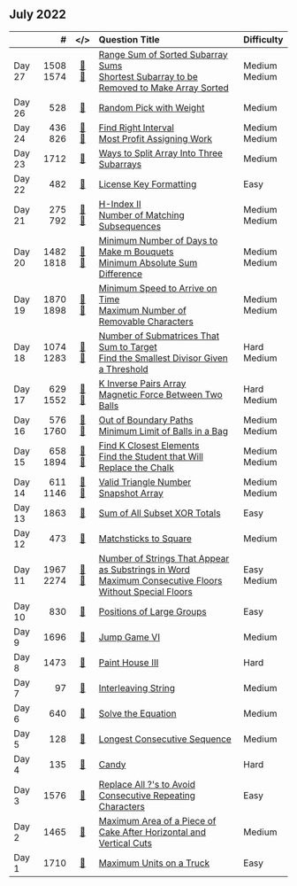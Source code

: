 ## July 2022

||#|</>|Question Title|Difficulty|
|:--|--:|:-:|:--|:--|
|Day 27|1508<br>1574|[📎](../src/q_1501_1550/q1508.cc)<br>[📎](../src/q_1551_1600/q1574.cc)|[Range Sum of Sorted Subarray Sums](https://leetcode.com/problems/range-sum-of-sorted-subarray-sums/)<br>[Shortest Subarray to be Removed to Make Array Sorted](https://leetcode.com/problems/shortest-subarray-to-be-removed-to-make-array-sorted/)|Medium<br>Medium|
|Day 26|528|[📎](../src/q_501_550/q0528.cc)|[Random Pick with Weight](https://leetcode.com/problems/random-pick-with-weight/)|Medium|
|Day 24|436<br>826|[📎](../src/q_401_450/q0436.cc)<br>[📎](../src/q_801_850/q0826.cc)|[Find Right Interval](https://leetcode.com/problems/find-right-interval/)<br>[Most Profit Assigning Work](https://leetcode.com/problems/most-profit-assigning-work/)|Medium<br>Medium|
|Day 23|1712|[📎](../src/q_1701_1750/q1712.cc)|[Ways to Split Array Into Three Subarrays](https://leetcode.com/problems/ways-to-split-array-into-three-subarrays/)|Medium|
|Day 22|482|[📎](../src/q_451_500/q0482.cc)|[License Key Formatting](https://leetcode.com/problems/license-key-formatting/)|Easy|
|Day 21|275<br>792|[📎](../src/q_251_300/q0275.cc)<br>[📎](../src/q_751_800/q0792.cc)|[H-Index II](https://leetcode.com/problems/h-index-ii/)<br>[Number of Matching Subsequences](https://leetcode.com/problems/number-of-matching-subsequences/)|Medium<br>Medium|
|Day 20|1482<br>1818|[📎](../src/q_1451_1500/q1482.cc)<br>[📎](../src/q_1801_1850/q1818.cc)|[Minimum Number of Days to Make m Bouquets](https://leetcode.com/problems/minimum-number-of-days-to-make-m-bouquets/)<br>[Minimum Absolute Sum Difference](https://leetcode.com/problems/minimum-absolute-sum-difference/)|Medium<br>Medium|
|Day 19|1870<br>1898|[📎](../src/q_1851_1900/q1870.cc)<br>[📎](../src/q_1851_1900/q1898.cc)|[Minimum Speed to Arrive on Time](https://leetcode.com/problems/minimum-speed-to-arrive-on-time/)<br>[Maximum Number of Removable Characters](https://leetcode.com/problems/maximum-number-of-removable-characters/)|Medium<br>Medium|
|Day 18|1074<br>1283|[📎](../src/q_1051_1100/q1074.cc)<br>[📎](../src/q_1251_1300/q1283.cc)|[Number of Submatrices That Sum to Target](https://leetcode.com/problems/number-of-submatrices-that-sum-to-target/)<br>[Find the Smallest Divisor Given a Threshold](https://leetcode.com/problems/find-the-smallest-divisor-given-a-threshold/)|Hard<br>Medium|
|Day 17|629<br>1552|[📎](../src/q_601_650/q0629.cc)<br>[📎](../src/q_1551_1600/q1552.cc)|[K Inverse Pairs Array](https://leetcode.com/problems/k-inverse-pairs-array/)<br>[Magnetic Force Between Two Balls](https://leetcode.com/problems/magnetic-force-between-two-balls/)|Hard<br>Medium|
|Day 16|576<br>1760|[📎](../src/q_551_600/q0576.cc)<br>[📎](../src/q_1751_1800/q1760.cc)|[Out of Boundary Paths](https://leetcode.com/problems/out-of-boundary-paths/)<br>[Minimum Limit of Balls in a Bag](https://leetcode.com/problems/minimum-limit-of-balls-in-a-bag/)|Medium<br>Medium|
|Day 15|658<br>1894|[📎](../src/q_651_700/q0658.cc)<br>[📎](../src/q_1851_1900/q1894.cc)|[Find K Closest Elements](https://leetcode.com/problems/find-k-closest-elements/)<br>[Find the Student that Will Replace the Chalk](https://leetcode.com/problems/find-the-student-that-will-replace-the-chalk/)|Medium<br>Medium|
|Day 14|611<br>1146|[📎](../src/q_601_650/q0611.cc)<br>[📎](../src/q_1101_1150/q1146.cc)|[Valid Triangle Number](https://leetcode.com/problems/valid-triangle-number/)<br>[Snapshot Array](https://leetcode.com/problems/snapshot-array/)|Medium<br>Medium|
|Day 13|1863|[📎](../src/q_1851_1900/q1863.cc)|[Sum of All Subset XOR Totals](https://leetcode.com/problems/sum-of-all-subset-xor-totals/)|Easy|
|Day 12|473|[📎](../src/q_451_500/q0473.cc)|[Matchsticks to Square](https://leetcode.com/problems/matchsticks-to-square/)|Medium|
|Day 11|1967<br>2274|[📎](../src/q_1951_2000/q1967.cc)<br>[📎](../src/q_2251_2300/q2274.cc)|[Number of Strings That Appear as Substrings in Word](https://leetcode.com/problems/number-of-strings-that-appear-as-substrings-in-word/)<br>[Maximum Consecutive Floors Without Special Floors](https://leetcode.com/problems/maximum-consecutive-floors-without-special-floors/)|Easy<br>Medium|
|Day 10|830|[📎](../src/q_801_850/q0830.cc)|[Positions of Large Groups](https://leetcode.com/problems/positions-of-large-groups/)|Easy|
|Day 9|1696|[📎](../src/q_1651_1700/q1696.cc)|[Jump Game VI](https://leetcode.com/problems/jump-game-vi/)|Medium|
|Day 8|1473|[📎](../src/q_1451_1500/q1473.cc)|[Paint House III](https://leetcode.com/problems/paint-house-iii/)|Hard|
|Day 7|97|[📎](../src/q_51_100/q0097.cc)|[Interleaving String](https://leetcode.com/problems/interleaving-string/)|Medium|
|Day 6|640|[📎](../src/q_601_650/q0640.cc)|[Solve the Equation](https://leetcode.com/problems/solve-the-equation/)|Medium|
|Day 5|128|[📎](../src/q_101_150/q0128.cc)|[Longest Consecutive Sequence](https://leetcode.com/problems/longest-consecutive-sequence/)|Medium|
|Day 4|135|[📎](../src/q_101_150/q0135.cc)|[Candy](https://leetcode.com/problems/candy/)|Hard|
|Day 3|1576|[📎](../src/q_1551_1600/q1576.cc)|[Replace All ?'s to Avoid Consecutive Repeating Characters](https://leetcode.com/problems/replace-all-s-to-avoid-consecutive-repeating-characters/)|Easy|
|Day 2|1465|[📎](../src/q_1451_1500/q1465.cc)|[Maximum Area of a Piece of Cake After Horizontal and Vertical Cuts](https://leetcode.com/problems/maximum-area-of-a-piece-of-cake-after-horizontal-and-vertical-cuts/)|Medium|
|Day 1|1710|[📎](../src/q_1701_1750/q1710.cc)|[Maximum Units on a Truck](https://leetcode.com/problems/maximum-units-on-a-truck/)|Easy|

